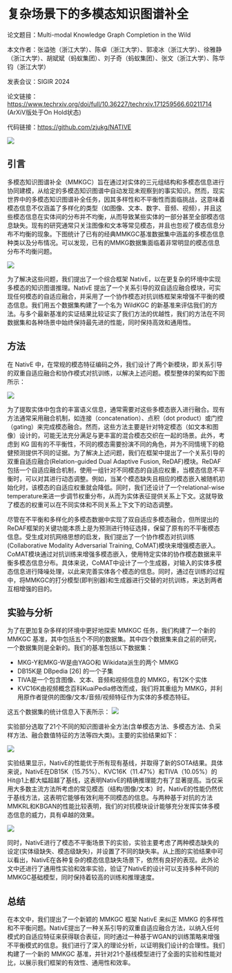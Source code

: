# 复杂场景下的多模态知识图谱补全

论文题目：Multi-modal Knowledge Graph Completion in the Wild

本文作者：张溢弛（浙江大学）、陈卓（浙江大学）、郭凌冰（浙江大学）、徐雅静（浙江大学）、胡斌斌（蚂蚁集团）、刘子奇（蚂蚁集团）、张文（浙江大学）、陈华钧（浙江大学）

发表会议：SIGIR 2024

论文链接：https://www.techrxiv.org/doi/full/10.36227/techrxiv.171259566.60211714 (ArXiV版处于On Hold状态)

代码链接：https://github.com/zjukg/NATIVE

![](./fig4/title.png)

## 引言
多模态知识图谱补全（MMKGC）旨在通过对实体的三元组结构和多模态信息进行协同建模，从给定的多模态知识图谱中自动发现未观察到的事实知识。然而，现实世界中的多模态知识图谱补全任务，因其多样性和不平衡性而面临挑战，这意味着模态信息不仅涵盖了多样化的类型（如图像、文本、数字、音频、视频），并且这些模态信息在实体间的分布并不均衡，从而导致某些实体的一部分甚至全部模态信息缺失。现有的研究通常只关注图像和文本等常见模态，并且也忽视了模态信息分布不均衡的现象。下图统计了已有的经典MMKGC基准数据集中涵盖的多模态信息种类以及分布情况。可以发现，已有的MMKG数据集面临着非常明显的模态信息分布不均衡问题。

![](./fig4/case.png)

为了解决这些问题，我们提出了一个综合框架 NativE，以在更复杂的环境中实现多模态的知识图谱推理。NativE 提出了一个关系引导的双自适应融合模块，可实现任何模态的自适应融合，并采用了一个协作模态对抗训练框架来增强不平衡的模态信息。我们用五个数据集构建了一个名为 WildKGC 的新基准来评估我们的方法。与多个最新基准的实证结果比较证实了我们方法的优越性，我们的方法在不同数据集和各种场景中始终保持最先进的性能，同时保持高效和通用性。




## 方法
在 NativE 中，在常规的模态特征编码之外，我们设计了两个新模块，即关系引导的双重自适应融合和协作模式对抗训练，以解决上述问题。模型整体的架构如下图所示：

![](./fig4/model.png)

为了提取实体中包含的丰富语义信息，通常需要对这些多模态嵌入进行融合。现有方法通常采用融合机制，如连接（concatenation）、点积（dot product）或门控（gating）来完成模态融合。然而，这些方法主要是针对特定模态（如文本和图像）设计的，可能无法充分满足与更丰富的混合模态交织在一起的场景。此外，考虑到 KG 固有的不平衡性，不同的模态需要扮演不同的角色，并为不同情境下的稳健预测提供不同的证据。为了解决上述问题，我们在框架中提出了一个关系引导的双重自适应融合(Relation-guided Dual Adaptive Fusion, ReDAF)模块。ReDAF包括一个自适应融合机制，使用一组针对不同模态的自适应权重，当模态信息不平衡时，可以对其进行动态调整。例如，当某个模态缺失且相应的模态嵌入被随机初始化时，该模态的自适应权重就会降低。同时，我们还设计了一个relational-wise temperature来进一步调节权重分布，从而为实体表征提供关系上下文。这就导致了模态的权重可以在不同实体和不同关系上下文下的动态调整。

尽管在不平衡和多样化的多模态数据中实现了双自适应多模态融合，但所提出的ReDAF框架的关键功能本质上是为预测进行特征选择，保留了原有的不平衡模态信息。受生成对抗网络思想的启发，我们提出了一个协作模态对抗训练(Collaborative Modality Adversarial Training, CoMAT)模块来增强模态嵌入。CoMAT模块通过对抗训练来增强多模态嵌入，使用特定实体的协作模态数据来平衡多模态信息分布。具体来说，CoMAT中设计了一个生成器，对输入的实体多模态信息进行降噪处理，以此来完善实体各个模态的信息。同时，通过在训练的过程中，将MMKGC的打分模型(即判别器)和生成器进行交替的对抗训练，来达到两者互相增强的目的。



## 实验与分析

为了在更加复杂多样的环境中更好地探索 MMKGC 任务，我们构建了一个新的 MMKGC 基准，其中包括五个不同的数据集。其中四个数据集来自之前的研究，一个数据集则是全新的。我们的基准包括以下数据集：
- MKG-Y和MKG-W是由YAGO和 Wikidata派生的两个 MMKG
- DB15K是 DBpedia [26] 的一个子集
- TIVA是一个包含图像、文本、音频和视频信息的 MMKG，有12K个实体
- KVC16K由视频概念百科KuaiPedia修改而成，我们将其重组为 MMKG，并利用原作者提供的图像/文本/音频/视频特征作为实体的多模态特征。

这五个数据集的统计信息入下表所示：
![](./fig4/dataset.png)

实验部分选取了21个不同的知识图谱补全方法(含单模态方法、多模态方法、负采样方法、融合数值特征的方法等四大类)。主要的实验结果如下：

![](./fig4/experiment1.png)

实验结果显示，NativE的性能优于所有现有基线，并取得了新的SOTA结果。具体来说，NativE在DB15K（15.75%）、KVC16K（11.47%）和TIVA（10.05%）的Hit@1上都大幅超越了基线，这表明NativE的精确推理能力有了显著提高。当仅采用大多数主流方法所考虑的常见模态（结构/图像/文本）时，NativE的性能仍然优于基线方法，这表明它能够有效利用不同模态的信息。与两种基于对抗的方法MMKRL和KBGAN的性能比较表明，我们的对抗模块设计能够充分发挥实体多模态信息的威力，具有卓越的效果。


![](./fig4/experiment2.png)

同时，NativE进行了模态不平衡场景下的实验，实验主要考虑了两种模态缺失的设定(实体级缺失、模态级缺失)，并设置了不同的缺失率。从上图的实验结果中可以看出，NativE在各种复杂的模态信息缺失场景下，依然有良好的表现。此外论文中还进行了通用性实验和效率实验，验证了NativE的设计可以支持多种不同的MMKGC基础模型，同时保持着较高的训练和推理速度。

## 总结

在本文中，我们提出了一个新颖的 MMKGC 框架 NativE 来纠正 MMKG 的多样性和不平衡问题。NativE提出了一种关系引导的双重自适应融合方法，以纳入任何模式的自适应特征来获得联合表征，同时通过一种基于WGAN的训练策略来增强不平衡模式的信息。我们进行了深入的理论分析，以证明我们设计的合理性。我们构建了一个新的 MMKGC 基准，并针对21个基线模型进行了全面的实验和性能对比，以展示我们框架的有效性、通用性和效率。